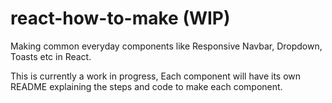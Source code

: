 # react-how-to-make (WIP)
Making common everyday components like Responsive Navbar, Dropdown, Toasts etc in React.

This is currently a work in progress, Each component will have its own README explaining the steps and code to make each component.
